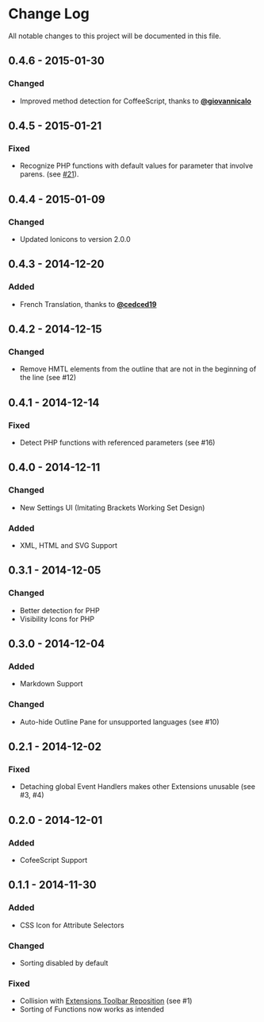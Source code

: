 # Change Log
All notable changes to this project will be documented in this file.

## 0.4.6 - 2015-01-30
### Changed
- Improved method detection for CoffeeScript, thanks to [__@giovannicalo__](https://github.com/giovannicalo)


## 0.4.5 - 2015-01-21
### Fixed
- Recognize PHP functions with default values for parameter that involve parens. (see [#21](https://github.com/Hirse/brackets-outline-list/issues/21)).


## 0.4.4 - 2015-01-09
### Changed
- Updated Ionicons to version 2.0.0


## 0.4.3 - 2014-12-20
### Added
- French Translation, thanks to [__@cedced19__](https://github.com/cedced19)


## 0.4.2 - 2014-12-15
### Changed
- Remove HMTL elements from the outline that are not in the beginning of the line (see #12)


## 0.4.1 - 2014-12-14
### Fixed
- Detect PHP functions with referenced parameters (see #16)


## 0.4.0 - 2014-12-11
### Changed
- New Settings UI (Imitating Brackets Working Set Design)

### Added
- XML, HTML and SVG Support


## 0.3.1 - 2014-12-05
### Changed
- Better detection for PHP
- Visibility Icons for PHP


## 0.3.0 - 2014-12-04
### Added
- Markdown Support

### Changed
- Auto-hide Outline Pane for unsupported languages (see #10)


## 0.2.1 - 2014-12-02
### Fixed
- Detaching global Event Handlers makes other Extensions unusable (see #3, #4)


## 0.2.0 - 2014-12-01
### Added
- CofeeScript Support


## 0.1.1 - 2014-11-30
### Added
- CSS Icon for Attribute Selectors

### Changed
- Sorting disabled by default

### Fixed
- Collision with [Extensions Toolbar Reposition](https://github.com/dnbard/extensions-toolbar) (see #1)
- Sorting of Functions now works as intended

